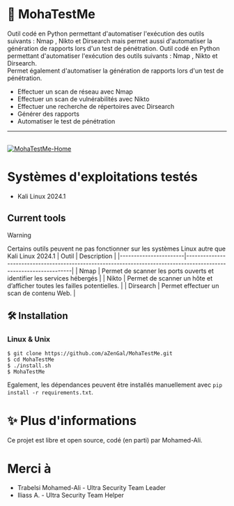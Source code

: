 # 📡 MohaTestMe
Outil codé en Python permettant d'automatiser l'exécution des outils suivants : Nmap , Nikto et Dirsearch mais permet aussi d'automatiser la génération de rapports lors d'un test de pénétration.
Outil codé en Python permettant d'automatiser l'exécution des outils suivants : Nmap , Nikto et Dirsearch.<br/> 
Permet également d'automatiser la génération de rapports lors d'un test de pénétration.
* Effectuer un scan de réseau avec Nmap
* Effectuer un scan de vulnérabilités avec Nikto
* Effectuer une recherche de répertoires avec Dirsearch
* Générer des rapports
* Automatiser le test de pénétration
------------------------------------
<br/>
<a href=""><img src="" alt="MohaTestMe-Home" border="0"></a>
<br />

# Systèmes d'exploitations testés
- Kali Linux 2024.1

## Current tools
> [!WARNING]
> Certains outils peuvent ne pas fonctionner sur les systèmes Linux autre que Kali Linux 2024.1
| Outil                 | Description                                                                                                       |
|-----------------------|-------------------------------------------------------------------------------------------------------------------|
| Nmap                  | Permet de scanner les ports ouverts et identifier les services hébergés                                           |
| Nikto                 | Permet de scanner un hôte et d’afficher toutes les failles potentielles.                                          |
| Dirsearch             | Permet effectuer un scan de contenu Web.                                                                          |

## 🛠 Installation
### Linux & Unix
```
$ git clone https://github.com/aZenGal/MohaTestMe.git
$ cd MohaTestMe
$ ./install.sh
$ MohaTestMe
```
Egalement, les dépendances peuvent être installés manuellement avec `pip install -r requirements.txt`.

# ✨ Plus d'informations
Ce projet est libre et open source, codé (en parti) par Mohamed-Ali.

# Merci à
* Trabelsi Mohamed-Ali - Ultra Security Team Leader <br/>
* Iliass A. - Ultra Security Team Helper
